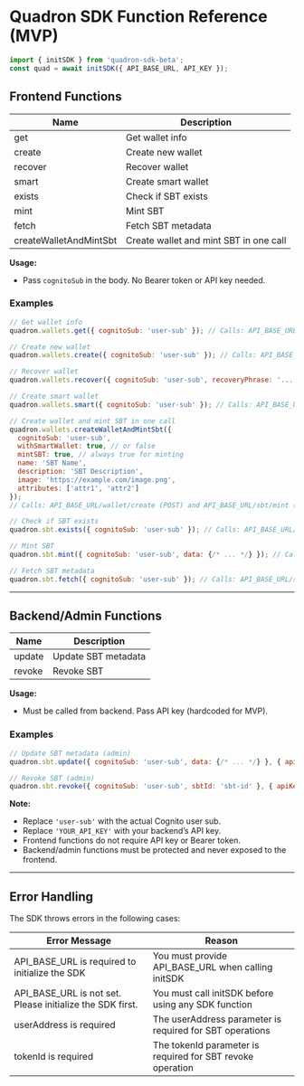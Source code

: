 # Quadron SDK Function Reference (MVP)

```js
import { initSDK } from 'quadron-sdk-beta';
const quad = await initSDK({ API_BASE_URL, API_KEY });
```

## Frontend Functions

| Name    | Description                |
|---------|----------------------------|
| get     | Get wallet info            |
| create  | Create new wallet          |
| recover | Recover wallet             |
| smart   | Create smart wallet        |
| exists  | Check if SBT exists        |
| mint    | Mint SBT                   |
| fetch   | Fetch SBT metadata         |
| createWalletAndMintSbt | Create wallet and mint SBT in one call |

**Usage:**
- Pass `cognitoSub` in the body. No Bearer token or API key needed.

### Examples

```js
// Get wallet info
quadron.wallets.get({ cognitoSub: 'user-sub' }); // Calls: API_BASE_URL/wallet (POST)

// Create new wallet
quadron.wallets.create({ cognitoSub: 'user-sub' }); // Calls: API_BASE_URL/wallet/create (POST)

// Recover wallet
quadron.wallets.recover({ cognitoSub: 'user-sub', recoveryPhrase: '...' }); // Calls: API_BASE_URL/wallet/recover (POST)

// Create smart wallet
quadron.wallets.smart({ cognitoSub: 'user-sub' }); // Calls: API_BASE_URL/wallet/smart (POST)

// Create wallet and mint SBT in one call
quadron.wallets.createWalletAndMintSbt({
  cognitoSub: 'user-sub',
  withSmartWallet: true, // or false
  mintSBT: true, // always true for minting
  name: 'SBT Name',
  description: 'SBT Description',
  image: 'https://example.com/image.png',
  attributes: ['attr1', 'attr2']
});
// Calls: API_BASE_URL/wallet/create (POST) and API_BASE_URL/sbt/mint (POST)

// Check if SBT exists
quadron.sbt.exists({ cognitoSub: 'user-sub' }); // Calls: API_BASE_URL/sbt/exists/{userAddress} (GET)

// Mint SBT
quadron.sbt.mint({ cognitoSub: 'user-sub', data: {/* ... */} }); // Calls: API_BASE_URL/sbt/mint (POST)

// Fetch SBT metadata
quadron.sbt.fetch({ cognitoSub: 'user-sub' }); // Calls: API_BASE_URL/sbt/metadata/{tokenId} (GET)
```

---

## Backend/Admin Functions

| Name    | Description                |
|---------|----------------------------|
| update  | Update SBT metadata        |
| revoke  | Revoke SBT                 |

**Usage:**
- Must be called from backend. Pass API key (hardcoded for MVP).

### Examples

```js
// Update SBT metadata (admin)
quadron.sbt.update({ cognitoSub: 'user-sub', data: {/* ... */} }, { apiKey: 'YOUR_API_KEY' }); // Calls: API_BASE_URL/sbt/updateMetadata/{tokenId} (PUT)

// Revoke SBT (admin)
quadron.sbt.revoke({ cognitoSub: 'user-sub', sbtId: 'sbt-id' }, { apiKey: 'YOUR_API_KEY' }); // Calls: API_BASE_URL/sbt/revoke (POST)

```

**Note:**
- Replace `'user-sub'` with the actual Cognito user sub.
- Replace `'YOUR_API_KEY'` with your backend’s API key.
- Frontend functions do not require API key or Bearer token.
- Backend/admin functions must be protected and never exposed to the frontend.

---

## Error Handling

The SDK throws errors in the following cases:

| Error Message                                      | Reason                                                      |
|----------------------------------------------------|-------------------------------------------------------------|
| API_BASE_URL is required to initialize the SDK      | You must provide API_BASE_URL when calling initSDK          |
| API_BASE_URL is not set. Please initialize the SDK first. | You must call initSDK before using any SDK function         |
| userAddress is required                            | The userAddress parameter is required for SBT operations    |
| tokenId is required                                | The tokenId parameter is required for SBT revoke operation  |